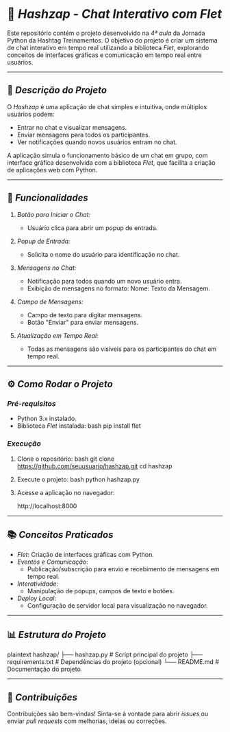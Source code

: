 # 💬 *Hashzap - Chat Interativo com Flet*

Este repositório contém o projeto desenvolvido na *4ª aula* da Jornada Python da Hashtag Treinamentos. O objetivo do projeto é criar um sistema de chat interativo em tempo real utilizando a biblioteca *Flet*, explorando conceitos de interfaces gráficas e comunicação em tempo real entre usuários.

---

## 📄 *Descrição do Projeto*

O *Hashzap* é uma aplicação de chat simples e intuitiva, onde múltiplos usuários podem:
- Entrar no chat e visualizar mensagens.
- Enviar mensagens para todos os participantes.
- Ver notificações quando novos usuários entram no chat.

A aplicação simula o funcionamento básico de um chat em grupo, com interface gráfica desenvolvida com a biblioteca *Flet*, que facilita a criação de aplicações web com Python.

---

## 🚀 *Funcionalidades*

1. *Botão para Iniciar o Chat:*
   - Usuário clica para abrir um popup de entrada.

2. *Popup de Entrada:*
   - Solicita o nome do usuário para identificação no chat.

3. *Mensagens no Chat:*
   - Notificação para todos quando um novo usuário entra.
   - Exibição de mensagens no formato: Nome: Texto da Mensagem.

4. *Campo de Mensagens:*
   - Campo de texto para digitar mensagens.
   - Botão "Enviar" para enviar mensagens.

5. *Atualização em Tempo Real:*
   - Todas as mensagens são visíveis para os participantes do chat em tempo real.

---

## ⚙️ *Como Rodar o Projeto*

### *Pré-requisitos*
- Python 3.x instalado.
- Biblioteca *Flet* instalada:
  bash
  pip install flet
  

### *Execução*
1. Clone o repositório:
   bash
   git clone https://github.com/seuusuario/hashzap.git
   cd hashzap
   

2. Execute o projeto:
   bash
   python hashzap.py
   

3. Acesse a aplicação no navegador:
   
   http://localhost:8000
   

---

## 📚 *Conceitos Praticados*

- *Flet*: Criação de interfaces gráficas com Python.
- *Eventos e Comunicação*:
  - Publicação/subscrição para envio e recebimento de mensagens em tempo real.
- *Interatividade*:
  - Manipulação de popups, campos de texto e botões.
- *Deploy Local*:
  - Configuração de servidor local para visualização no navegador.

---

## 📊 *Estrutura do Projeto*

plaintext
hashzap/
├── hashzap.py       # Script principal do projeto
├── requirements.txt # Dependências do projeto (opcional)
└── README.md        # Documentação do projeto


---

## 🌟 *Contribuições*

Contribuições são bem-vindas! Sinta-se à vontade para abrir *issues* ou enviar *pull requests* com melhorias, ideias ou correções.

